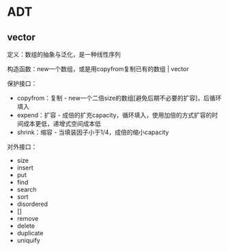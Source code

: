 # ADT

## vector

定义：数组的抽象与泛化，是一种线性序列

构造函数：new一个数组，或是用copyfrom复制已有的数组 | vector

保护接口：

- copyfrom：复制 - new一个二倍size的数组[避免后期不必要的扩容]，后循环填入
- expend：扩容 - 成倍的扩充capacity，循环填入，使用加倍的方式扩容的时间成本更低，递增式空间成本低
- shrink：缩容 - 当填装因子小于1/4，成倍的缩小capacity

对外接口：

- size
- insert
- put
- find
- search
- sort
- disordered
- []
- remove
- delete
- duplicate
- uniquify